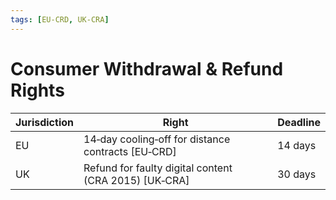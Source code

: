 ```yaml
---
tags: [EU‑CRD, UK‑CRA]
---
```

# Consumer Withdrawal & Refund Rights

| Jurisdiction | Right | Deadline |
|--------------|-------|----------|
| EU | 14‑day cooling‑off for distance contracts [EU‑CRD] | 14 days |
| UK | Refund for faulty digital content (CRA 2015) [UK‑CRA] | 30 days |
